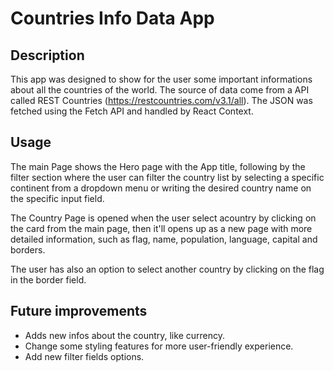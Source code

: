# Countries Info Data App

## Description

This app was designed to show for the user some important informations about all the countries of the world.
The source of data come from a API called REST Countries (https://restcountries.com/v3.1/all). The JSON was fetched using 
the Fetch API and handled by React Context.

## Usage

The main Page shows the Hero page with the App title, following by the filter section where the user can filter the country list by selecting a specific continent from a dropdown menu or writing the desired country name on the specific input field.

The Country Page is opened when the user select acountry by clicking on the card from the main page, then it'll opens up as a new page with more detailed information, such as flag, name, population, language, capital and borders.

The user has also an option to select another country by clicking on the flag in the border field.

## Future improvements

- Adds new infos about the country, like currency.
- Change some styling features for more user-friendly experience.
- Add new filter fields options.


